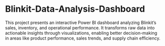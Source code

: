 # Blinkit-Data-Analysis-Dashboard
This project presents an interactive Power BI dashboard analyzing Blinkit’s sales, inventory, and operational performance.
It transforms raw data into actionable insights through visualizations, enabling better decision-making in areas like product performance, sales trends, and supply chain efficiency.
